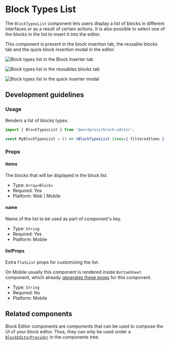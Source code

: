 # Block Types List

The `BlockTypesList` component lets users display a list of blocks in different interfaces or as a result of certain actions. It is also possible to select one of the blocks in the list to insert it into the editor.

This component is present in the block insertion tab, the reusable blocks tab and the quick block insertion modal in the editor.

![Block types list in the Block Inserter tab](https://make.wordpress.org/core/files/2020/09/block-types-list-emplacement-1.png)

![Block types list in the reusables blocks tab](https://make.wordpress.org/core/files/2020/09/block-types-list-emplacement-2.png)

![Block types list in the quick inserter modal](https://make.wordpress.org/core/files/2020/09/block-types-list-emplacement-3.png)

## Development guidelines

### Usage

Renders a list of blocks types.

```jsx
import { BlockTypesList } from '@wordpress/block-editor';

const MyBlockTypesList = () => <BlockTypesList items={ filteredItems } />;
```

### Props

#### items

The blocks that will be displayed in the block list.

-   Type: `Array<Block>`
-   Required: Yes
-   Platform: Web | Mobile

#### name

Name of the list to be used as part of component's key.

-   Type: `String`
-   Required: Yes
-   Platform: Mobile

#### listProps

Extra `FlatList` props for customizing the list.

On Mobile usually this component is rendered inside `BottomSheet` component, which already [generates these props](<(https://github.com/WordPress/gutenberg/blob/1ca1fe0c64dfe1a385221399fc94b0fb14f34199/packages/components/src/mobile/bottom-sheet/index.native.js#L355-L372)>) for this component.

-   Type: `String`
-   Required: No
-   Platform: Mobile

## Related components

Block Editor components are components that can be used to compose the UI of your block editor. Thus, they can only be used under a [`BlockEditorProvider`](https://github.com/WordPress/gutenberg/blob/HEAD/packages/block-editor/src/components/provider/README.md) in the components tree.
